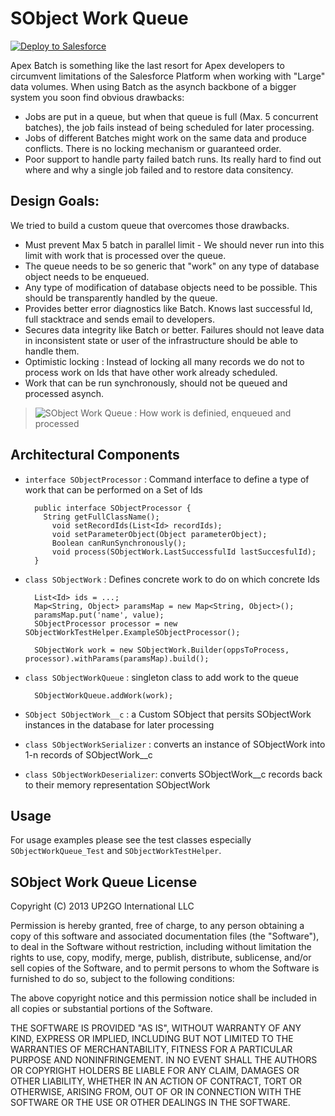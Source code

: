 # SObject Work Queue #

<a href="https://githubsfdeploy.herokuapp.com?owner=rsoesemann&repo=sobject-work-queue">
  <img alt="Deploy to Salesforce"
       src="https://raw.githubusercontent.com/afawcett/githubsfdeploy/master/src/main/webapp/resources/img/deploy.png">
</a>

Apex Batch is something like the last resort for Apex developers to circumvent limitations of the Salesforce Platform when working with "Large" data volumes.  When using Batch as the asynch backbone of a bigger system you soon find obvious drawbacks:

- Jobs are put in a queue, but when that queue is full (Max. 5 concurrent batches), the job fails instead of being scheduled for later processing.
- Jobs of different Batches might work on the same data and produce conflicts. There is no locking mechanism or guaranteed order.
- Poor support to handle party failed batch runs. Its really hard to find out where and why a single job failed and to restore data consitency.

## Design Goals: ##

We tried to build a custom queue that overcomes those drawbacks.

- Must prevent Max 5 batch in parallel limit - We should never run into this limit with work that is processed over the queue.	 	 	 
- The queue needs to be so generic that "work" on any type of database object needs to be enqueued.	 	 	 
- Any type of modification of database objects need to be possible. This should be transparently handled by the queue.	 	 	 
- Provides better error diagnostics like Batch. Knows last successful Id, full stacktrace and sends email to developers.	 
- Secures data integrity like Batch or better. Failures should not leave data in inconsistent state or user of the infrastructure should be able to handle them.	 	 	 
- Optimistic locking : Instead of locking all many records we do not to process work on Ids that have other work already scheduled.	 	 	 
- Work that can be run synchronously, should not be queued and processed asynch.

> ![SObject Work Queue : How work is definied, enqueued and processed](https://dl.dropboxusercontent.com/u/240888/SObjectWorkQueueInfrastructure.png)

## Architectural Components ##

- `interface SObjectProcessor` : Command interface to define a type of work that can be performed on a Set of Ids

        public interface SObjectProcessor {
          String getFullClassName();
	        void setRecordIds(List<Id> recordIds);
	        void setParameterObject(Object parameterObject);
	        Boolean canRunSynchronously();
	        void process(SObjectWork.LastSuccessfulId lastSuccesfulId);
        }

- `class SObjectWork` : Defines concrete work to do on which concrete Ids

        List<Id> ids = ...;
        Map<String, Object> paramsMap = new Map<String, Object>();
        paramsMap.put('name', value);
        SObjectProcessor processor = new SObjectWorkTestHelper.ExampleSObjectProcessor();
        
        SObjectWork work = new SObjectWork.Builder(oppsToProcess, processor).withParams(paramsMap).build();

- `class SObjectWorkQueue` : singleton class to add work to the queue 

        SObjectWorkQueue.addWork(work);

- `SObject SObjectWork__c` : a Custom SObject that persits SObjectWork instances in the database for later processing
- `class SObjectWorkSerializer` : converts an instance of SObjectWork into 1-n records of SObjectWork__c
- `class SObjectWorkDeserializer`: converts SObjectWork__c records back to their memory representation SObjectWork

## Usage ##

For usage examples please see the test classes especially `SObjectWorkQueue_Test` and `SObjectWorkTestHelper`.



## SObject Work Queue License ##

Copyright (C) 2013 UP2GO International LLC

Permission is hereby granted, free of charge, to any person obtaining a
copy of this software and associated documentation files (the
"Software"), to deal in the Software without restriction, including
without limitation the rights to use, copy, modify, merge, publish,
distribute, sublicense, and/or sell copies of the Software, and to
permit persons to whom the Software is furnished to do so, subject to
the following conditions:

The above copyright notice and this permission notice shall be included
in all copies or substantial portions of the Software.

THE SOFTWARE IS PROVIDED "AS IS", WITHOUT WARRANTY OF ANY KIND, EXPRESS
OR IMPLIED, INCLUDING BUT NOT LIMITED TO THE WARRANTIES OF
MERCHANTABILITY, FITNESS FOR A PARTICULAR PURPOSE AND
NONINFRINGEMENT. IN NO EVENT SHALL THE AUTHORS OR COPYRIGHT HOLDERS BE
LIABLE FOR ANY CLAIM, DAMAGES OR OTHER LIABILITY, WHETHER IN AN ACTION
OF CONTRACT, TORT OR OTHERWISE, ARISING FROM, OUT OF OR IN CONNECTION
WITH THE SOFTWARE OR THE USE OR OTHER DEALINGS IN THE SOFTWARE.
